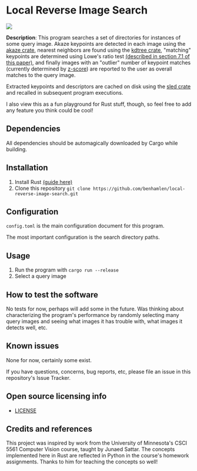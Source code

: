 # Local Reverse Image Search
![](LRIS_demo_withcaching_compressed.gif)

**Description**: This program searches a set of directories for instances of some query image. Akaze keypoints are detected in each image using the [akaze crate](https://crates.io/crates/akaze), nearest neighbors are found using the [kdtree crate](https://crates.io/crates/kdtree), "matching" keypoints are determined using Lowe's ratio test [(described in section 7.1 of this paper)](https://www.cs.ubc.ca/~lowe/papers/ijcv04.pdf), and finally images with an "outlier" number of keypoint matches (currently determined by [z-score](https://en.wikipedia.org/wiki/Standard_score)) are reported to the user as overall matches to the query image.

Extracted keypoints and descriptors are cached on disk using the [sled crate](https://crates.io/crates/sled) and recalled in subsequent program executions. 
 
I also view this as a fun playground for Rust stuff, though, so feel free to add any feature you think could be cool!

## Dependencies
All dependencies should be automagically downloaded by Cargo while building.

## Installation
1. Install Rust [(guide here)](https://www.rust-lang.org/tools/install)
2. Clone this repository ```git clone https://github.com/benhamlen/local-reverse-image-search.git```

## Configuration
```config.toml``` is the main configuration document for this program.

The most important configuration is the search directory paths.

## Usage
1. Run the program with ```cargo run --release```
2. Select a query image

## How to test the software
No tests for now, perhaps will add some in the future. Was thinking about characterizing the program's performance by randomly selecting many query images and seeing what images it has trouble with, what images it detects well, etc.

## Known issues
None for now, certainly some exist.

If you have questions, concerns, bug reports, etc, please file an issue in this repository's Issue Tracker.

## Open source licensing info
- [LICENSE](LICENSE)

## Credits and references
This project was inspired by work from the University of Minnesota's CSCI 5561 Computer Vision course, taught by Junaed Sattar. The concepts implemented here in Rust are reflected in Python in the course's homework assignments. Thanks to him for teaching the concepts so well!
